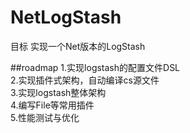 # NetLogStash

目标 实现一个Net版本的LogStash  

##roadmap
1.实现logstash的配置文件DSL  
2.实现插件式架构，自动编译cs源文件  
3.实现logstash整体架构  
4.编写File等常用插件  
5.性能测试与优化  




